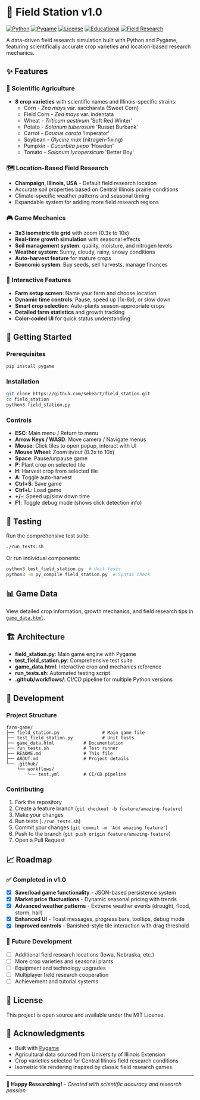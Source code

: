 # 🌽 Field Station v1.0

[![Python](https://img.shields.io/badge/Python-3.8+-blue.svg)](https://www.python.org/downloads/)
[![Pygame](https://img.shields.io/badge/Pygame-2.0+-green.svg)](https://www.pygame.org/)
[![License](https://img.shields.io/badge/License-MIT-yellow.svg)](LICENSE)
[![Educational](https://img.shields.io/badge/Use-Educational-purple.svg)](README.md)
[![Field Research](https://img.shields.io/badge/Focus-Field%20Research-brown.svg)](README.md)

A data-driven field research simulation built with Python and Pygame, featuring scientifically accurate crop varieties and location-based research mechanics.

## ✨ Features

### 🌾 Scientific Agriculture
- **8 crop varieties** with scientific names and Illinois-specific strains:
  - Corn - *Zea mays* var. saccharata (Sweet Corn)
  - Field Corn - *Zea mays* var. indentata
  - Wheat - *Triticum aestivum* 'Soft Red Winter'
  - Potato - *Solanum tuberosum* 'Russet Burbank'
  - Carrot - *Daucus carota* 'Imperator'
  - Soybean - *Glycine max* (nitrogen-fixing)
  - Pumpkin - *Cucurbita pepo* 'Howden'
  - Tomato - *Solanum lycopersicum* 'Better Boy'

### 🗺️ Location-Based Field Research
- **Champaign, Illinois, USA** - Default field research location
- Accurate soil properties based on Central Illinois prairie conditions
- Climate-specific weather patterns and seasonal timing
- Expandable system for adding more field research regions

### 🎮 Game Mechanics
- **3x3 isometric tile grid** with zoom (0.3x to 10x)
- **Real-time growth simulation** with seasonal effects
- **Soil management system**: quality, moisture, and nitrogen levels
- **Weather system**: Sunny, cloudy, rainy, snowy conditions
- **Auto-harvest feature** for mature crops
- **Economic system**: Buy seeds, sell harvests, manage finances

### 🎯 Interactive Features
- **Farm setup screen**: Name your farm and choose location
- **Dynamic time controls**: Pause, speed up (1x-8x), or slow down
- **Smart crop selection**: Auto-plants season-appropriate crops
- **Detailed farm statistics** and growth tracking
- **Color-coded UI** for quick status understanding

## 🚀 Getting Started

### Prerequisites
```bash
pip install pygame
```

### Installation
```bash
git clone https://github.com/seheart/field_station.git
cd field_station
python3 field_station.py
```

### Controls
- **ESC**: Main menu / Return to menu
- **Arrow Keys / WASD**: Move camera / Navigate menus
- **Mouse**: Click tiles to open popup, interact with UI
- **Mouse Wheel**: Zoom in/out (0.3x to 10x)
- **Space**: Pause/unpause game
- **P**: Plant crop on selected tile
- **H**: Harvest crop from selected tile
- **A**: Toggle auto-harvest
- **Ctrl+S**: Save game
- **Ctrl+L**: Load game
- **+/-**: Speed up/slow down time
- **F1**: Toggle debug mode (shows click detection info)

## 🧪 Testing

Run the comprehensive test suite:
```bash
./run_tests.sh
```

Or run individual components:
```bash
python3 test_field_station.py  # Unit tests
python3 -m py_compile field_station.py  # Syntax check
```

## 📊 Game Data

View detailed crop information, growth mechanics, and field research tips in [`game_data.html`](game_data.html).

## 🏗️ Architecture

- **field_station.py**: Main game engine with Pygame
- **test_field_station.py**: Comprehensive test suite
- **game_data.html**: Interactive crop and mechanics reference
- **run_tests.sh**: Automated testing script
- **.github/workflows/**: CI/CD pipeline for multiple Python versions

## 🌱 Development

### Project Structure
```
farm-game/
├── field_station.py                # Main game file
├── test_field_station.py           # Unit tests  
├── game_data.html           # Documentation
├── run_tests.sh             # Test runner
├── README.md                # This file
├── ABOUT.md                 # Project details
└── .github/
    └── workflows/
        └── test.yml         # CI/CD pipeline
```

### Contributing
1. Fork the repository
2. Create a feature branch (`git checkout -b feature/amazing-feature`)
3. Make your changes
4. Run tests (`./run_tests.sh`)
5. Commit your changes (`git commit -m 'Add amazing feature'`)
6. Push to the branch (`git push origin feature/amazing-feature`)
7. Open a Pull Request

## 📈 Roadmap

### ✅ **Completed in v1.0**
- [x] **Save/load game functionality** - JSON-based persistence system
- [x] **Market price fluctuations** - Dynamic seasonal pricing with trends
- [x] **Advanced weather patterns** - Extreme weather events (drought, flood, storm, hail)
- [x] **Enhanced UI** - Toast messages, progress bars, tooltips, debug mode
- [x] **Improved controls** - Banished-style tile interaction with drag threshold

### 🔮 **Future Development**
- [ ] Additional field research locations (Iowa, Nebraska, etc.)
- [ ] More crop varieties and seasonal plants
- [ ] Equipment and technology upgrades
- [ ] Multiplayer field research cooperation
- [ ] Achievement and tutorial systems

## 📝 License

This project is open source and available under the MIT License.

## 🙏 Acknowledgments

- Built with [Pygame](https://www.pygame.org/)
- Agricultural data sourced from University of Illinois Extension
- Crop varieties selected for Central Illinois field research conditions
- Isometric tile rendering inspired by classic field research games

---

**🔬 Happy Researching!** - *Created with scientific accuracy and research passion*